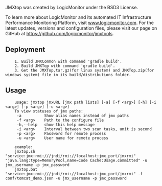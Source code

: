 JMXtop  was created by LogicMonitor under the BSD3 License.

To learn more about LogicMonitor and its automated IT Infrastructure Performance Monitoring Platform, visit www.logicmonitor.com.
For the latest updates, versions and configuration files, please visit our page on GitHub at https://github.com/logicmonitor/jmxtools.

Deployment
----------
        1. Build JMXCommon with command 'gradle build'.
        2. Build JMXTop with command 'gradle build'.
        3. Get the JMXTop.tar.gz(for linux system) and JMXTop.zip(for windows system) file in its build/distributions folder.
Usage
---------
        usage: jmxtop jmxURL [jmx path lists] [-a] [-f <arg>] [-h] [-i <arg>] [-p <arg>] [-u <arg>]
        To view statuses of jmx paths:
         -a          Show alias names instead of jmx paths
         -f <arg>    Path to the configure file
         -h,--help   show this help message
         -i <arg>    Interval between two scan tasks, unit is second
         -p <arg>    Password for remote process
         -u <arg>    User name for remote process

        example:
        jmxtop.sh "service:jmx:rmi:///jndi/rmi://localhost:jmx_port/jmxrmi" "java.lang:type=MemoryPool,name=Code Cache:Usage.committed" -u jmx_username -p jmx_password
        jmxtop.bat "service:jmx:rmi:///jndi/rmi://localhost:jmx_port/jmxrmi" -f conf/tomcat_demo.json -u jmx_username -p jmx_password
